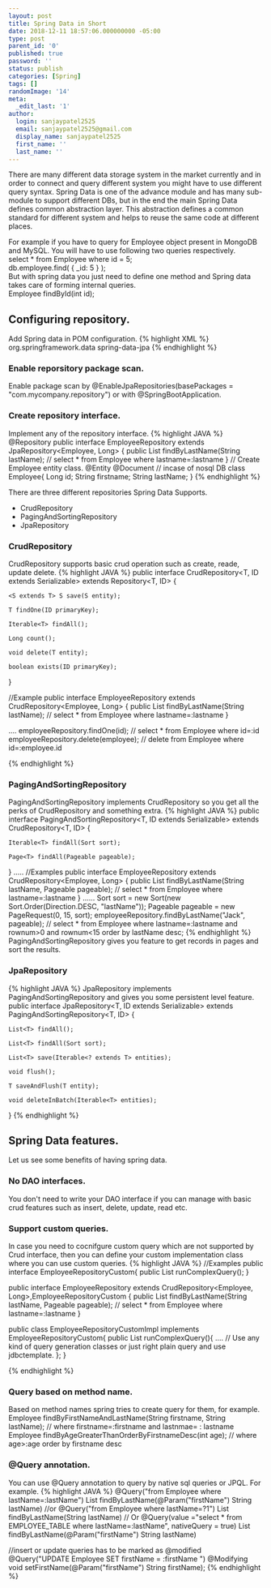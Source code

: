 ```yaml
---
layout: post
title: Spring Data in Short
date: 2018-12-11 18:57:06.000000000 -05:00
type: post
parent_id: '0'
published: true
password: ''
status: publish
categories: [Spring]
tags: []
randomImage: '14'
meta:
  _edit_last: '1'
author:
  login: sanjaypatel2525
  email: sanjaypatel2525@gmail.com
  display_name: sanjaypatel2525
  first_name: ''
  last_name: ''
---
```

There are many different data storage system in the market currently and in order to connect and query different system you might have to use different query syntax. Spring Data is one of the advance module and has many sub-module to support different DBs, but in the end the main Spring Data defines common abstraction layer. This abstraction defines a common standard for different system and helps to reuse the same code at different places.

For example if you have to query for Employee object present in MongoDB and MySQL. You will have to use following two queries respectively.   
select * from Employee where id = 5;  
db.employee.find( { _id: 5 } );  
But with spring data you just need to define one method and Spring data takes care of forming internal queries.  
Employee findById(int id);  

## Configuring repository.
Add Spring data in POM configuration.
{% highlight XML %}
<dependency>
   <groupId>org.springframework.data</groupId>
   <artifactId>spring-data-jpa</artifactId>
</dependency>
{% endhighlight %}  
### Enable reporsitory package scan.
Enable package scan by @EnableJpaRepositories(basePackages = "com.mycompany.repository") or with @SpringBootApplication.

### Create repository interface.
Implement any of the repository interface. 
{% highlight JAVA %}
@Repository
public interface EmployeeRepository extends JpaRepository<Employee, Long> {
    public List<Employee> findByLastName(String lastName); // select * from Employee where lastname=:lastname
}
// Create Employee entity class.
@Entity
@Document // incase of nosql DB
class Employee{
  Long id;
  String firstname;
  String lastName;
}
{% endhighlight %}

There are three different repositories Spring Data Supports. 
* CrudRepository
* PagingAndSortingRepository
* JpaRepository

### CrudRepository
CrudRepository supports basic crud operation such as create, reade, update delete. 
{% highlight JAVA %}
public interface CrudRepository<T, ID extends Serializable>
  extends Repository<T, ID> {
 
    <S extends T> S save(S entity);
 
    T findOne(ID primaryKey);
 
    Iterable<T> findAll();
 
    Long count();
 
    void delete(T entity);
 
    boolean exists(ID primaryKey);
}

//Example
public interface EmployeeRepository extends CrudRepository<Employee, Long> {
    public List<Employee> findByLastName(String lastName); // select * from Employee where lastname=:lastname
}

....
employeeRepository.findOne(id); // select * from Employee where id=:id
employeeRepository.delete(employee); // delete from Employee where id=:employee.id

{% endhighlight %}  

### PagingAndSortingRepository
PagingAndSortingRepository implements CrudRepository so you get all the perks of CrudRepository and something extra. 
{% highlight JAVA %}
public interface PagingAndSortingRepository<T, ID extends Serializable> 
  extends CrudRepository<T, ID> {
 
    Iterable<T> findAll(Sort sort);
 
    Page<T> findAll(Pageable pageable);
}
.....
//Examples
public interface EmployeeRepository extends CrudRepository<Employee, Long> {
    public List<Employee> findByLastName(String lastName, Pageable pageable); // select * from Employee where lastname=:lastname
}
......
Sort sort = new Sort(new Sort.Order(Direction.DESC, "lastName"));
Pageable pageable = new PageRequest(0, 15, sort);
employeeRepository.findByLastName("Jack", pageable); // select * from Employee where lastname=:lastname and rownum>0 and rownum<15  order by lastName desc;
{% endhighlight %}  
PagingAndSortingRepository gives you feature to get records in pages and sort the results. 

### JpaRepository
{% highlight JAVA %}
JpaRepository implements PagingAndSortingRepository and gives you some persistent level feature.
public interface JpaRepository<T, ID extends Serializable> extends
  PagingAndSortingRepository<T, ID> {
 
    List<T> findAll();
 
    List<T> findAll(Sort sort);
 
    List<T> save(Iterable<? extends T> entities);
 
    void flush();
 
    T saveAndFlush(T entity);
 
    void deleteInBatch(Iterable<T> entities);
}
{% endhighlight %}

## Spring Data features. 
Let us see some benefits of having spring data. 
### No DAO interfaces. 
You don't need to write your DAO interface if you can manage with basic crud features such as insert, delete, update, read etc.
### Support custom queries.
In case you need to cocnifgure custom query which are not supported by Crud interface, then you can define your custom implementation class where you can use custom queries. 
{% highlight JAVA %}
//Examples
public interface EmployeeRepositoryCustom{
   public List<Employee> runComplexQuery();
}

public interface EmployeeRepository extends CrudRepository<Employee, Long>,EmployeeRepositoryCustom {
    public List<Employee> findByLastName(String lastName, Pageable pageable); // select * from Employee where lastname=:lastname
}

public class EmployeeRepositoryCustomImpl implements EmployeeRepositoryCustom{
   public List<Employee> runComplexQuery(){
     ....
     // Use any kind of query generation classes or just right plain query and use jdbctemplate.
   };
}

{% endhighlight %}

### Query based on method name.
Based on method names spring tries to create query for them, for example.
Employee findByFirstNameAndLastName(String firstname, String lastName); // where firstname=:firstname and lastnmae= : lastname
Employee findByAgeGreaterThanOrderByFirstnameDesc(int age); // where age>:age order by firstname desc

### @Query annotation.
You can use @Query annotation to query by native sql queries or JPQL. For example.
{% highlight JAVA %}
@Query("from Employee where lastName=:lastName")
List<Employee> findByLastName(@Param("firstName") String lastName)
//or
@Query("from Employee where lastName=?1")
List<Employee> findByLastName(String lastName)
// Or
@Query(value ="select * from EMPLOYEE_TABLE where lastName=:lastName", nativeQuery = true)
List<Employee> findByLastName(@Param("firstName") String lastName)

//insert or update queries has to be marked as @modified
 @Query("UPDATE Employee SET firstName = :firstName ")
@Modifying
void setFirstName(@Param("firstName") String firstName);
{% endhighlight %}
